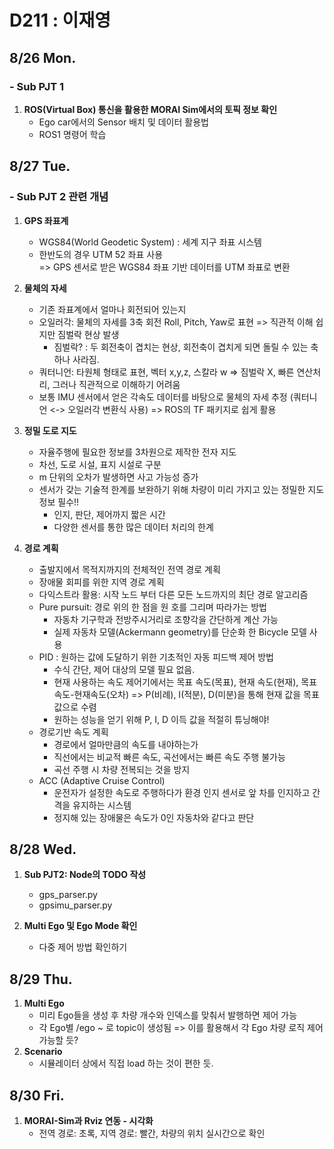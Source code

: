 # D211 : 이재영

## 8/26 Mon.
### - Sub PJT 1
1. **ROS(Virtual Box) 통신을 활용한 MORAI Sim에서의 토픽 정보 확인**
    - Ego car에서의 Sensor 배치 및 데이터 활용법
    - ROS1 명령어 학습

## 8/27 Tue.
### - Sub PJT 2 관련 개념 
1. **GPS 좌표계**
    - WGS84(World Geodetic System) : 세계 지구 좌표 시스템
    - 한반도의 경우 UTM 52 좌표 사용  
    => GPS 센서로 받은 WGS84 좌표 기반 데이터를 UTM 좌표로 변환  

2. **물체의 자세**
    - 기존 좌표계에서 얼마나 회전되어 있는지
    - 오일러각: 물체의 자세를 3축 회전 Roll, Pitch, Yaw로 표현 => 직관적 이해 쉽지만 짐벌락 현상 발생
        - 짐벌락? : 두 회전축이 겹치는 현상, 회전축이 겹치게 되면 돌릴 수 있는 축 하나 사라짐.
    - 쿼터니언: 타원체 형태로 표현, 벡터 x,y,z, 스칼라 w => 짐벌락 X, 빠른 연산처리, 그러나 직관적으로 이해하기 어려움
    - 보통 IMU 센서에서 얻은 각속도 데이터를 바탕으로 물체의 자세 추정 (쿼터니언 <-> 오일러각 변환식 사용) => ROS의 TF 패키지로 쉽게 활용  

3. **정밀 도로 지도** 
    - 자율주행에 필요한 정보를 3차원으로 제작한 전자 지도
    - 차선, 도로 시설, 표지 시설로 구분
    - m 단위의 오차가 발생하면 사고 가능성 증가 
    - 센서가 갖는 기술적 한계를 보완하기 위해 차량이 미리 가지고 있는 정밀한 지도 정보 필수!!
        - 인지, 판단, 제어까지 짧은 시간
        - 다양한 센서를 통한 많은 데이터 처리의 한계  

4. **경로 계획**
    - 출발지에서 목적지까지의 전체적인 전역 경로 계획
    - 장애물 회피를 위한 지역 경로 계획
    - 다익스트라 활용: 시작 노드 부터 다른 모든 노드까지의 최단 경로 알고리즘
    - Pure pursuit: 경로 위의 한 점을 원 호를 그리며 따라가는 방법
        - 자동차 기구학과 전방주시거리로 조향각을 간단하게 계산 가능
        - 실제 자동차 모델(Ackermann geometry)를 단순화 한 Bicycle 모델 사용
    - PID : 원하는 값에 도달하기 위한 기초적인 자동 피드백 제어 방법
        - 수식 간단, 제어 대상의 모델 필요 없음. 
        - 현재 사용하는 속도 제어기에서는 목표 속도(목표), 현재 속도(현재), 목표속도-현재속도(오차) => P(비례), I(적분), D(미분)을 통해 현재 값을 목표 값으로 수렴 
        - 원하는 성능을 얻기 위해 P, I, D 이득 값을 적절히 튜닝해야!
    - 경로기반 속도 계획
        - 경로에서 얼마만큼의 속도를 내야하는가
        - 직선에서는 비교적 빠른 속도, 곡선에서는 빠른 속도 주행 불가능
        - 곡선 주행 시 차량 전복되는 것을 방지 
    - ACC (Adaptive Cruise Control)
        - 운전자가 설정한 속도로 주행하다가 환경 인지 센서로 앞 차를 인지하고 간격을 유지하는 시스템
        - 정지해 있는 장애물은 속도가 0인 자동차와 같다고 판단

## 8/28 Wed.
1. **Sub PJT2: Node의 TODO 작성**
    - gps_parser.py
    - gpsimu_parser.py

2. **Multi Ego 및 Ego Mode 확인**
    - 다중 제어 방법 확인하기 

## 8/29 Thu.
1. **Multi Ego**
    - 미리 Ego들을 생성 후 차량 개수와 인덱스를 맞춰서 발행하면 제어 가능
    - 각 Ego별 /ego ~ 로 topic이 생성됨 => 이를 활용해서 각 Ego 차량 로직 제어 가능할 듯?
2. **Scenario**
    - 시뮬레이터 상에서 직접 load 하는 것이 편한 듯.

## 8/30 Fri.
1. **MORAI-Sim과 Rviz 연동 - 시각화**
    - 전역 경로: 초록, 지역 경로: 빨간, 차량의 위치 실시간으로 확인 

